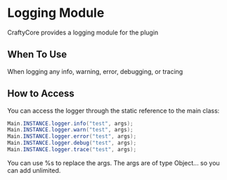 # Logging Module
CraftyCore provides a logging module for the plugin

## When To Use
When logging any info, warning, error, debugging, or tracing

## How to Access
You can access the logger through the static reference to the main class:

```java
Main.INSTANCE.logger.info("test", args);
Main.INSTANCE.logger.warn("test", args);
Main.INSTANCE.logger.error("test", args);
Main.INSTANCE.logger.debug("test", args);
Main.INSTANCE.logger.trace("test", args);
```

You can use %s to replace the args. The args are of type Object... so you can add unlimited.